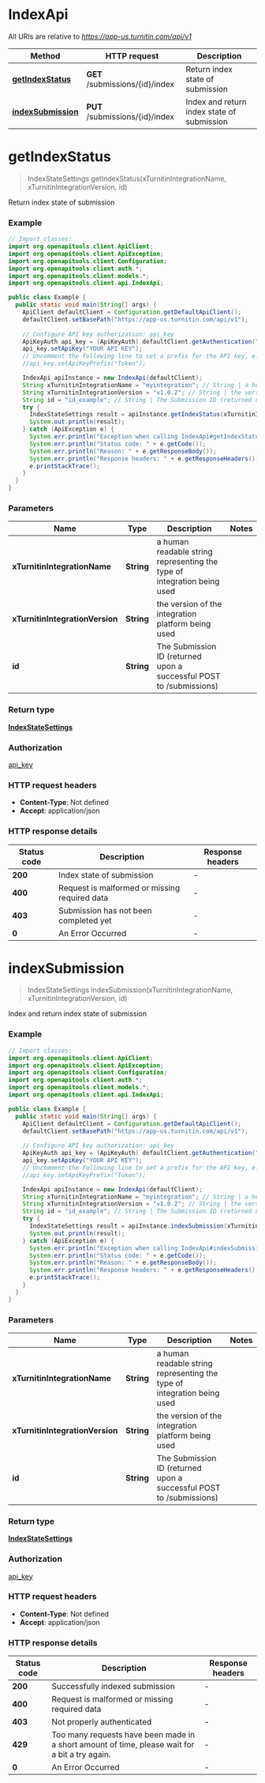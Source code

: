 # IndexApi

All URIs are relative to *https://app-us.turnitin.com/api/v1*

| Method | HTTP request | Description |
|------------- | ------------- | -------------|
| [**getIndexStatus**](IndexApi.md#getIndexStatus) | **GET** /submissions/{id}/index | Return index state of submission |
| [**indexSubmission**](IndexApi.md#indexSubmission) | **PUT** /submissions/{id}/index | Index and return index state of submission |


<a name="getIndexStatus"></a>
# **getIndexStatus**
> IndexStateSettings getIndexStatus(xTurnitinIntegrationName, xTurnitinIntegrationVersion, id)

Return index state of submission

### Example
```java
// Import classes:
import org.openapitools.client.ApiClient;
import org.openapitools.client.ApiException;
import org.openapitools.client.Configuration;
import org.openapitools.client.auth.*;
import org.openapitools.client.models.*;
import org.openapitools.client.api.IndexApi;

public class Example {
  public static void main(String[] args) {
    ApiClient defaultClient = Configuration.getDefaultApiClient();
    defaultClient.setBasePath("https://app-us.turnitin.com/api/v1");
    
    // Configure API key authorization: api_key
    ApiKeyAuth api_key = (ApiKeyAuth) defaultClient.getAuthentication("api_key");
    api_key.setApiKey("YOUR API KEY");
    // Uncomment the following line to set a prefix for the API key, e.g. "Token" (defaults to null)
    //api_key.setApiKeyPrefix("Token");

    IndexApi apiInstance = new IndexApi(defaultClient);
    String xTurnitinIntegrationName = "myintegration"; // String | a human readable string representing the type of integration being used
    String xTurnitinIntegrationVersion = "v1.0.2"; // String | the version of the integration platform being used
    String id = "id_example"; // String | The Submission ID (returned upon a successful POST to /submissions) 
    try {
      IndexStateSettings result = apiInstance.getIndexStatus(xTurnitinIntegrationName, xTurnitinIntegrationVersion, id);
      System.out.println(result);
    } catch (ApiException e) {
      System.err.println("Exception when calling IndexApi#getIndexStatus");
      System.err.println("Status code: " + e.getCode());
      System.err.println("Reason: " + e.getResponseBody());
      System.err.println("Response headers: " + e.getResponseHeaders());
      e.printStackTrace();
    }
  }
}
```

### Parameters

| Name | Type | Description  | Notes |
|------------- | ------------- | ------------- | -------------|
| **xTurnitinIntegrationName** | **String**| a human readable string representing the type of integration being used | |
| **xTurnitinIntegrationVersion** | **String**| the version of the integration platform being used | |
| **id** | **String**| The Submission ID (returned upon a successful POST to /submissions)  | |

### Return type

[**IndexStateSettings**](IndexStateSettings.md)

### Authorization

[api_key](../README.md#api_key)

### HTTP request headers

 - **Content-Type**: Not defined
 - **Accept**: application/json

### HTTP response details
| Status code | Description | Response headers |
|-------------|-------------|------------------|
| **200** | Index state of submission |  -  |
| **400** | Request is malformed or missing required data |  -  |
| **403** | Submission has not been completed yet |  -  |
| **0** | An Error Occurred |  -  |

<a name="indexSubmission"></a>
# **indexSubmission**
> IndexStateSettings indexSubmission(xTurnitinIntegrationName, xTurnitinIntegrationVersion, id)

Index and return index state of submission

### Example
```java
// Import classes:
import org.openapitools.client.ApiClient;
import org.openapitools.client.ApiException;
import org.openapitools.client.Configuration;
import org.openapitools.client.auth.*;
import org.openapitools.client.models.*;
import org.openapitools.client.api.IndexApi;

public class Example {
  public static void main(String[] args) {
    ApiClient defaultClient = Configuration.getDefaultApiClient();
    defaultClient.setBasePath("https://app-us.turnitin.com/api/v1");
    
    // Configure API key authorization: api_key
    ApiKeyAuth api_key = (ApiKeyAuth) defaultClient.getAuthentication("api_key");
    api_key.setApiKey("YOUR API KEY");
    // Uncomment the following line to set a prefix for the API key, e.g. "Token" (defaults to null)
    //api_key.setApiKeyPrefix("Token");

    IndexApi apiInstance = new IndexApi(defaultClient);
    String xTurnitinIntegrationName = "myintegration"; // String | a human readable string representing the type of integration being used
    String xTurnitinIntegrationVersion = "v1.0.2"; // String | the version of the integration platform being used
    String id = "id_example"; // String | The Submission ID (returned upon a successful POST to /submissions) 
    try {
      IndexStateSettings result = apiInstance.indexSubmission(xTurnitinIntegrationName, xTurnitinIntegrationVersion, id);
      System.out.println(result);
    } catch (ApiException e) {
      System.err.println("Exception when calling IndexApi#indexSubmission");
      System.err.println("Status code: " + e.getCode());
      System.err.println("Reason: " + e.getResponseBody());
      System.err.println("Response headers: " + e.getResponseHeaders());
      e.printStackTrace();
    }
  }
}
```

### Parameters

| Name | Type | Description  | Notes |
|------------- | ------------- | ------------- | -------------|
| **xTurnitinIntegrationName** | **String**| a human readable string representing the type of integration being used | |
| **xTurnitinIntegrationVersion** | **String**| the version of the integration platform being used | |
| **id** | **String**| The Submission ID (returned upon a successful POST to /submissions)  | |

### Return type

[**IndexStateSettings**](IndexStateSettings.md)

### Authorization

[api_key](../README.md#api_key)

### HTTP request headers

 - **Content-Type**: Not defined
 - **Accept**: application/json

### HTTP response details
| Status code | Description | Response headers |
|-------------|-------------|------------------|
| **200** | Successfully indexed submission |  -  |
| **400** | Request is malformed or missing required data |  -  |
| **403** | Not properly authenticated |  -  |
| **429** | Too many requests have been made in a short amount of time, please wait for a bit a try again.  |  -  |
| **0** | An Error Occurred |  -  |

